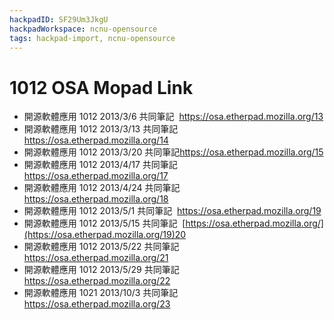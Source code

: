 ```yaml
---
hackpadID: SF29Um3JkgU
hackpadWorkspace: ncnu-opensource
tags: hackpad-import, ncnu-opensource
---
```

# 1012 OSA Mopad Link

*   開源軟體應用 1012 2013/3/6 共同筆記  [](https://osa.etherpad.mozilla.org/13)https://osa.etherpad.mozilla.org/13
*   開源軟體應用 1012 2013/3/13 共同筆記 [](https://osa.etherpad.mozilla.org/14)https://osa.etherpad.mozilla.org/14
*   開源軟體應用 1012 2013/3/20 共同筆記[](https://osa.etherpad.mozilla.org/15)https://osa.etherpad.mozilla.org/15
*   開源軟體應用 1012 2013/4/17 共同筆記  [](https://osa.etherpad.mozilla.org/17)https://osa.etherpad.mozilla.org/17
*   開源軟體應用 1012 2013/4/24 共同筆記  [](https://osa.etherpad.mozilla.org/18)https://osa.etherpad.mozilla.org/18
*   開源軟體應用 1012 2013/5/1 共同筆記  [](https://osa.etherpad.mozilla.org/19)https://osa.etherpad.mozilla.org/19
*   開源軟體應用 1012 2013/5/15 共同筆記  [](https://osa.etherpad.mozilla.org/20)[https://osa.etherpad.mozilla.org/](https://osa.etherpad.mozilla.org/19)20
*   開源軟體應用 1012 2013/5/22 共同筆記  [](https://osa.etherpad.mozilla.org/21)https://osa.etherpad.mozilla.org/21
*   開源軟體應用 1012 2013/5/29 共同筆記  [](https://osa.etherpad.mozilla.org/22)https://osa.etherpad.mozilla.org/22
*   開源軟體應用 1021 2013/10/3 共同筆記 [](https://osa.etherpad.mozilla.org/23)https://osa.etherpad.mozilla.org/23
